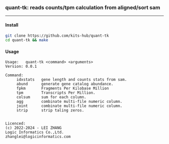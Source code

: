 ### quant-tk: reads counts/tpm calculation from aligned/sort sam

<hr>

#### Install

```sh
git clone https://github.com/kits-hub/quant-tk
cd quant-tk && make
```

#### Usage

```
Usage:   quant-tk <command> <arguments>
Version: 0.0.1

Command:
     idxstats   gene length and counts stats from sam.
     abund      generate gene catalog abundance.
     fpkm       Fragments Per Kilobase Million
     tpm        Transcripts Per Million.
     colsum     sum for each column.
     agg        combinate multi-file numeric column.
     joint      combinate multi-file numeric column.
     strip      strip taling zeros.


Licenced:
(c) 2022-2024 - LEI ZHANG
Logic Informatics Co.,Ltd.
zhanglei@logicinformatics.com
```
